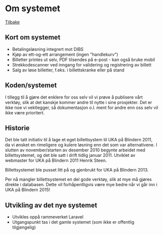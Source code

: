 # Om systemet
[Tilbake](index.md)

## Kort om systemet
* Betalingsløsning integrert mot DIBS
* Kjøp av ett-og-ett arrangement (ingen "handlekurv")
* Billetter printes ut selv, PDF tilsendes på e-post - kan også bruke mobil
* Strekkodescanner ved inngang for validering og registrering av billett
* Salg av løse billetter, f.eks. i billettskranke eller på stand


## Koden/systemet

I tillegg til å gjøre det enklere for oss selv vil vi prøve å publisere vårt
verktøy, slik at det kanskje kommer andre til nytte i sine prosjekter. Det er
ikke noe vi vektlegger, så dokumentasjon o.l. ment for andre enn oss selv
vil ikke være prioritert.


## Historie

Det ble tatt initiativ til å lage et eget billettsystem til UKA på Blindern 2011,
da vi ønsket en rimeligere og kulere løsning enn det som var alternativene. I slutten
av november/starten av desember 2010 begynte arbeidet med billettsystemet, og det ble
satt i drift tidlig januar 2011. Utviklet av webmaster for UKA på Blindern 2011 Henrik Steen.

Billettsystemet ble pusset litt på og gjenbrukt for UKA på Blindern 2013.

Per nå mangler billettsystemet en del gode verktøy, slik at mye må gjøres direkte i databasen.
Dette vil forhåpentligvis være mye bedre når vi går inn i UKA på Blindern 2015!


## Utvikling av det nye systemet
* Utvikles oppå rammeverket Laravel
* Utgangspunkt tas i det gamle systemet (som ikke er offentlig tilgjengelig)